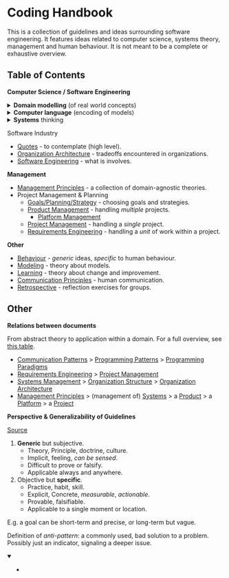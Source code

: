 # Coding Handbook

This is a collection of guidelines and ideas surrounding software engineering. It features ideas related to computer science, systems theory, management and human behaviour. It is not meant to be a complete or exhaustive overview.

## Table of Contents

**Computer Science / Software Engineering**

<details>
<summary><b>Domain modelling</b> (of real world concepts)</summary>
<ul style="margin: 1em;">
<li><a href="domain-modelling/modelling.md">Modelling principles</a>.</li>
<li><a href="domain-modelling/domain-driven-design.md">Domain-Driven-Design</a>- examples of DDD using OOP and FP.</li>
<li><a href="domain-modelling/functions-relations.md">Functions and Relationships</a></li>
<li><a href="domain-modelling/programming-patterns.md">Programming Patterns</a> - common programming, application and system architecture patterns.</li>
</ul>
</details>

<details>
<summary><b>Computer language</b> (encoding of models)</summary>
<ul style="margin: 1em;">
<li><a href="computer-language/style-guide.md">Style Guide</a> - a prescriptive guide for programming (low level)</li>
<li><a href="computer-language/language-spec.md">Language Specification</a> - this can be implemented as a library or a new language.</li>
<li><a href="computer-language/programming-patterns-functional.md">Functional Programming Patterns</a></li>
<li><a href="computer-language/programming-paradigms.md">Programming Paradigms</a> - a comparison of OOP and FP.</li>
</ul>
</details>

<details>
<summary><b>Systems</b> thinking</summary>
<ul style="margin: 1em;">
<li><a href="systems/systems-management.md">Systems</a> Management</li>
<li><a href="systems/organization-structure.md">Organizations</a></li>
<li><a href="systems/communication-patterns.md">Communication Patterns</a> for humans and computers</li>
</ul>
</details>

Software Industry

- [Quotes](quotes.md) - to contemplate (high level).
- [Organization Architecture](organization-architecture.md) - tradeoffs encountered in organizations.
- [Software Engineering](software-engineering.md) - what is involves.

**Management**

- [Management Principles](management-principles.md) - a collection of domain-agnostic theories.
- Project Management & Planning
  - [Goals/Planning/Strategy](goals-planning-strategy.md) - choosing goals and strategies.
  - [Product Management](product-management.md) - handling *multiple* projects.
    - [Platform Management](platform-management)
  - [Project Management](project-management.md) - handling a *single* project.
  - [Requirements Engineering](requirements-engineering.md) - handling a *unit* of work within a project.

**Other**

- [Behaviour](behaviour.md) - *generic* ideas, *specific* to human behaviour.
- [Modeling](domain-modelling/modeling.md) - theory about models.
- [Learning](learning.md) - theory about change and improvement.
- [Communication Principles](communication-principles.md) - human communication.
- [Retrospective](retrospective.md) - reflection exercises for groups.

## Other

**Relations between documents**

From abstract theory to application within a domain. For a full overview, see [this table](software-domains-table.md).

- [Communication Patterns](systems/communication-patterns.md) > [Programming Patterns](domain-modelling/programming-patterns.md) > [Programming Paradigms](computer-language/programming-paradigms.md)
- [Requirements Engineering](requirements-engineering.md) > [Project Management](project-management.md)
- [Systems Management](systems/systems-management.md) > [Organization Structure](systems/organization-structure.md) > [Organization Architecture](organization-architecture.md)
- [Management Principles](management-principles.md) > (management of)  [Systems](systems/systems-management.md) > a [Product](product-management.md) > a [Platform](platform-management) > a [Project](project-management.md)

**Perspective & Generalizability of Guidelines**

[Source](https://twitter.com/johncutlefish/status/1406534814673477633)

1. **Generic** but subjective.
    - Theory, Principle, doctrine, culture.
    - Implicit, feeling, *can be sensed*.
    - Difficult to prove or falsify.
    - Applicable always and anywhere.
2. Objective but **specific**.
    - Practice, habit, skill.
    - Explicit, Concrete, *measurable*, *actionable*.
    - Provable, falsifiable.
    - Applicable to a single moment or location.

E.g. a goal can be short-term and precise, or long-term but vague.

Definition of *anti-pattern*: a commonly used, bad solution to a problem. Possibly just an indicator, signaling a deeper issue.

<details open>
<summary></summary>
<ul style="margin: 1em;">
<li><a href=""></a></li>
</ul>
</details>
